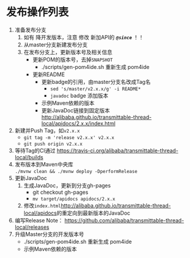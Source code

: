 发布操作列表
===============================

1. 准备发布分支
    1. 如有 降开发版本，注意 修改 新加API的 **_`@since`_** ！！
    2. 从master分支新建发布分支
    3. 在发布分支上，更新版本号及相关信息
        - 更新POM的版本号，去掉`SNAPSHOT`
            - ./scripts/gen-pom4ide.sh 重新生成 pom4ide
        - 更新README
            - 更新badge的引用，由master分支名改成Tag名  
                - `sed 's/master/v2.x.x/g' -i README*`
                - `javadoc` badge 添加版本
            - 示例Maven依赖的版本
            - 更新JavaDoc链接到固定版本  
                http://alibaba.github.io/transmittable-thread-local/apidocs/2.x.x/index.html
2. 新建并Push Tag，如`v2.x.x`  
    - `git tag -m 'release v2.x.x' v2.x.x`
    - `git push origin v2.x.x`
3. 等待Tag的CI通过 <https://travis-ci.org/alibaba/transmittable-thread-local/builds>
4. 发布版本到Maven中央库  
    `./mvnw clean && ./mvnw deploy -DperformRelease`
5. 更新JavaDoc
    1. 生成JavaDoc，更新到分支gh-pages
        - git checkout gh-pages
        - `mv target/apidocs apidocs/2.x.x`
    2. 修改`index.html`<http://alibaba.github.io/transmittable-thread-local/apidocs>的重定向到最新版本的JavaDoc
6. 编写Release Note： <https://github.com/alibaba/transmittable-thread-local/releases>
7. 升级Master分支的开发版本号
    - ./scripts/gen-pom4ide.sh 重新生成 pom4ide
    - 示例Maven依赖的版本

